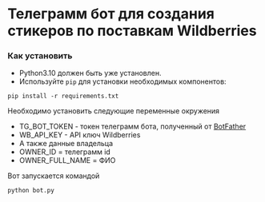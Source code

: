 # Телеграмм бот для создания стикеров по поставкам Wildberries



### Как установить

- Python3.10 должен быть уже установлен.
- Используйте `pip` для установки необходимых компонентов:

```
pip install -r requirements.txt
```

Необходимо установить следующие переменные окружения 

- TG_BOT_TOKEN - токен телеграмм бота, полученный от [BotFather](https://t.me/BotFather)
- WB_API_KEY - API ключ Wildberries
- А также данные владельца
- OWNER_ID = телеграмм id
- OWNER_FULL_NAME = ФИО

Вот запускается командой
```
python bot.py
``` 

